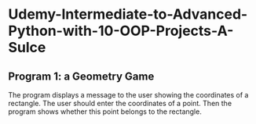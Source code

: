 # Udemy-Intermediate-to-Advanced-Python-with-10-OOP-Projects-A-Sulce

## Program 1: a Geometry Game
The program displays a message to the user showing the coordinates of a rectangle. The user should enter the coordinates of a point. 
Then the program shows whether this point belongs to the rectangle.
